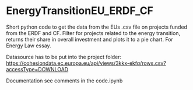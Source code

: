 # EnergyTransitionEU_ERDF_CF
Short python code to get the data from the EUs .csv file on projects funded from the ERDF and CF. Filter for projects related to the energy transition, returns their share in overall investment and plots it to a pie chart. For Energy Law essay.

Datasource has to be put into the project folder: https://cohesiondata.ec.europa.eu/api/views/3kkx-ekfq/rows.csv?accessType=DOWNLOAD

Documentation see comments in the code.ipynb
